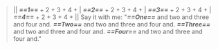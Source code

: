 >|| ***==1==*** + 2 + 3 + 4 + | ***==2==*** + 2 + 3 + 4 + | ***==3==*** + 2 + 3 + 4 + | ***==4==*** + 2 + 3 + 4 + ||
>Say it with me: 
>"***==One==*** and two and three and four and. 
>***==Two==*** and two and three and four and. 
>***==Three==*** and two and three and four and. 
>***==Four==*** and two and three and four and."


